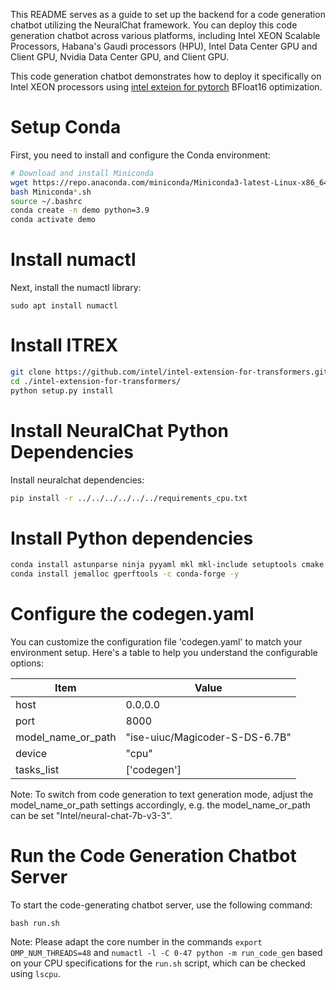 This README serves as a guide to set up the backend for a code generation chatbot utilizing the NeuralChat framework. You can deploy this code generation chatbot across various platforms, including Intel XEON Scalable Processors, Habana's Gaudi processors (HPU), Intel Data Center GPU and Client GPU, Nvidia Data Center GPU, and Client GPU.

This code generation chatbot demonstrates how to deploy it specifically on Intel XEON processors using [intel exteion for pytorch](https://github.com/intel/intel-extension-for-pytorch) BFloat16 optimization. 

# Setup Conda

First, you need to install and configure the Conda environment:

```bash
# Download and install Miniconda
wget https://repo.anaconda.com/miniconda/Miniconda3-latest-Linux-x86_64.sh
bash Miniconda*.sh
source ~/.bashrc
conda create -n demo python=3.9
conda activate demo
```

# Install numactl

Next, install the numactl library:

```shell
sudo apt install numactl
```

# Install ITREX

```bash
git clone https://github.com/intel/intel-extension-for-transformers.git
cd ./intel-extension-for-transformers/
python setup.py install
```

# Install NeuralChat Python Dependencies

Install neuralchat dependencies:

```bash
pip install -r ../../../../../../requirements_cpu.txt
```

# Install Python dependencies
```bash
conda install astunparse ninja pyyaml mkl mkl-include setuptools cmake cffi typing_extensions future six requests dataclasses -y
conda install jemalloc gperftools -c conda-forge -y
```

# Configure the codegen.yaml

You can customize the configuration file 'codegen.yaml' to match your environment setup. Here's a table to help you understand the configurable options:

|  Item               | Value                                      |
| ------------------- | ------------------------------------------ |
| host                | 0.0.0.0                                    |
| port                | 8000                                       |
| model_name_or_path  | "ise-uiuc/Magicoder-S-DS-6.7B"             |
| device              | "cpu"                                      |
| tasks_list          | ['codegen']                                |

Note: To switch from code generation to text generation mode, adjust the model_name_or_path settings accordingly, e.g. the model_name_or_path can be set "Intel/neural-chat-7b-v3-3".


# Run the Code Generation Chatbot Server

To start the code-generating chatbot server, use the following command:

```shell
bash run.sh
```

Note: Please adapt the core number in the commands `export OMP_NUM_THREADS=48` and `numactl -l -C 0-47 python -m run_code_gen` based on your CPU specifications for the `run.sh` script, which can be checked using `lscpu`.
